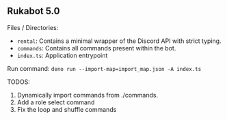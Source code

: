 ## Rukabot 5.0

Files / Directories:
- `rental`: Contains a minimal wrapper of the Discord API with strict typing.
- `commands`: Contains all commands present within the bot.
- `index.ts`: Application entrypoint

Run command:
`deno run --import-map=import_map.json -A index.ts`

TODOS:
1. Dynamically import commands from ./commands.
2. Add a role select command
3. Fix the loop and shuffle commands
